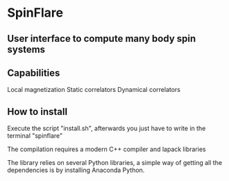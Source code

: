 # SpinFlare

## User interface to compute many body spin systems

## Capabilities
Local magnetization
Static correlators
Dynamical correlators

## How to install
Execute the script "install.sh", afterwards you just have to write in the
terminal
"spinflare"

The compilation requires a modern C++ compiler and lapack libraries

The library relies on several Python libraries, a simple way of getting
all the dependencies is by installing Anaconda Python.

